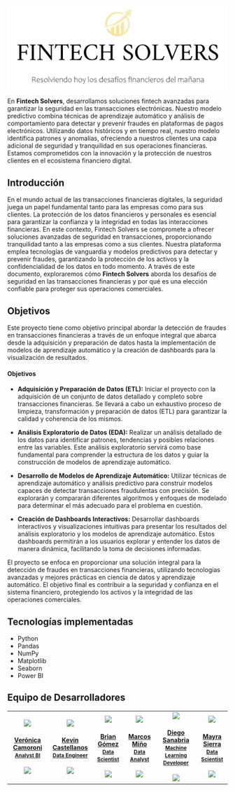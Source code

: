 <div style="text-align:center;" align="center">
  <img src="banner.png" alt="Banner de la empresa">
</div>
<p>En <strong>Fintech Solvers</strong>, desarrollamos soluciones fintech avanzadas para garantizar la seguridad en las transacciones electrónicas. Nuestro modelo predictivo combina técnicas de aprendizaje automático y análisis de comportamiento para detectar y prevenir fraudes en plataformas de pagos electrónicos. Utilizando datos históricos y en tiempo real, nuestro modelo identifica patrones y anomalías, ofreciendo a nuestros clientes una capa adicional de seguridad y tranquilidad en sus operaciones financieras. Estamos comprometidos con la innovación y la protección de nuestros clientes en el ecosistema financiero digital.</p>

<h2>Introducción</h2>

<p>En el mundo actual de las transacciones financieras digitales, la seguridad juega un papel fundamental tanto para las empresas como para sus clientes. La protección de los datos financieros y personales es esencial para garantizar la confianza y la integridad en todas las interacciones financieras. En este contexto, Fintech Solvers se compromete a ofrecer soluciones avanzadas de seguridad en transacciones, proporcionando tranquilidad tanto a las empresas como a sus clientes. Nuestra plataforma emplea tecnologías de vanguardia y modelos predictivos para detectar y prevenir fraudes, garantizando la protección de los activos y la confidencialidad de los datos en todo momento. A través de este documento, exploraremos cómo <strong>Fintech Solvers</strong> aborda los desafíos de seguridad en las transacciones financieras y por qué es una elección confiable para proteger sus operaciones comerciales.</p>

<h2>Objetivos</h2>

Este proyecto tiene como objetivo principal abordar la detección de fraudes en transacciones financieras a través de un enfoque integral que abarca desde la adquisición y preparación de datos hasta la implementación de modelos de aprendizaje automático y la creación de dashboards para la visualización de resultados.

#### Objetivos 

- **Adquisición y Preparación de Datos (ETL):**
  Iniciar el proyecto con la adquisición de un conjunto de datos detallado y completo sobre transacciones financieras. Se llevará a cabo un exhaustivo proceso de limpieza, transformación y preparación de datos (ETL) para garantizar la calidad y coherencia de los mismos.

- **Análisis Exploratorio de Datos (EDA):**
  Realizar un análisis detallado de los datos para identificar patrones, tendencias y posibles relaciones entre las variables. Este análisis exploratorio servirá como base fundamental para comprender la estructura de los datos y guiar la construcción de modelos de aprendizaje automático.

- **Desarrollo de Modelos de Aprendizaje Automático:**
  Utilizar técnicas de aprendizaje automático y análisis predictivo para construir modelos capaces de detectar transacciones fraudulentas con precisión. Se explorarán y compararán diferentes algoritmos y enfoques de modelado para determinar el más adecuado para el problema en cuestión.

- **Creación de Dashboards Interactivos:**
  Desarrollar dashboards interactivos y visualizaciones intuitivas para presentar los resultados del análisis exploratorio y los modelos de aprendizaje automático. Estos dashboards permitirán a los usuarios explorar y entender los datos de manera dinámica, facilitando la toma de decisiones informadas.

El proyecto se enfoca en proporcionar una solución integral para la detección de fraudes en transacciones financieras, utilizando tecnologías avanzadas y mejores prácticas en ciencia de datos y aprendizaje automático. El objetivo final es contribuir a la seguridad y confianza en el sistema financiero, protegiendo los activos y la integridad de las operaciones comerciales.</p>

<h2>Tecnologías implementadas</h2>

+ Python  
+ Pandas 
+ NumPy 
+ Matplotlib 
+ Seaborn 
+ Power BI

<h2>Equipo de Desarrolladores</h2>

<table align='center'>
  <tr>
    <td align='center'>
      <div>
        <a href="https://github.com/veronicamoroni" target="_blank" rel="author">
          <img width="120" src="https://avatars.githubusercontent.com/u/110561769?v=4"/>
        </a>
        <div>
          <a href="https://github.com/veronicamoroni" target="_blank" rel="author">
            <h4>Verónica Camoroni</br><small>Analyst BI</small></h4>
          </a>
        </div>
        <div>
          <a href="https://github.com/veronicamoroni" target="_blank">
            <img style='width:6rem' src="https://github.com/Briantahiel/Fintech/assets/72633519/fdbb64fe-676d-4c83-965f-11835c532333"/>
          </a>
        </div>
      </div>
    </td>
    <td align='center'>
      <div>
        <a href="https://github.com/kevincastellanos1" target="_blank" rel="author">
          <img width="120" src="https://avatars.githubusercontent.com/u/32087507?v=4"/>
        </a>
        <div>
          <a href="https://github.com/kevincastellanos1" target="_blank" rel="author">
            <h4>Kevin Castellanos</br><small>Data Engineer</small></h4>
          </a>
        </div>
        <div>
          <a href="https://github.com/kevincastellanos1" target="_blank">
            <img style='width:6rem' src="https://github.com/Briantahiel/Fintech/assets/72633519/fdbb64fe-676d-4c83-965f-11835c532333"/>
          </a>
        </div>
      </div>
    </td>
    <td align='center'>
      <div>
        <a href="https://github.com/Briantahiel" target="_blank" rel="author">
          <img width="120" src="https://avatars.githubusercontent.com/u/72633519?v=4"/>
        </a>
        <div>
          <a href="https://github.com/Briantahiel" target="_blank" rel="author">
            <h4>Brian Gómez </br><small>Data Scientist</small></h4>
          </a>
        </div>
        <div>
          <a href="https://github.com/Briantahiel" target="_blank">
            <img style='width:6rem' src="https://github.com/Briantahiel/Fintech/assets/72633519/fdbb64fe-676d-4c83-965f-11835c532333"/>
          </a>
        </div>
      </div>
    </td>
    <td align='center'>
      <div>
        <a href="https://github.com/Marki0" target="_blank" rel="author">
          <img width="120" src="https://avatars.githubusercontent.com/u/90218768?v=4"/>
        </a>
        <div>
          <a href="https://github.com/Marki0" target="_blank" rel="author">
            <h4>Marcos Miño</br><small>Data Analyst</small></h4>
          </a>
        </div>
        <div>
          <a href="https://github.com/Marki0" target="_blank">
            <img style='width:6rem' src="https://github.com/Briantahiel/Fintech/assets/72633519/fdbb64fe-676d-4c83-965f-11835c532333"/>
          </a>
        </div>
      </div>
    </td>
    <td align='center'>
      <div>
        <a href="https://github.com/sanabriadiego" target="_blank" rel="author">
          <img width="120" src="https://avatars.githubusercontent.com/u/69906031?v=4"/>
        </a>
        <div>
          <a href="https://github.com/sanabriadiego" target="_blank" rel="author">
            <h4>Diego Sanabria</br><small>Machine Learning Developer</small></h4>
          </a>
        </div>
        <div>
          <a href="https://github.com/sanabriadiego" target="_blank">
            <img style='width:6rem' src="https://github.com/Briantahiel/Fintech/assets/72633519/fdbb64fe-676d-4c83-965f-11835c532333"/>
          </a>
        </div>
      </div>
    </td>
      <td align='center'>
      <div>
        <a href="https://github.com/MayraSierraAT" target="_blank" rel="author">
          <img width="120" src="https://avatars.githubusercontent.com/u/123905946?v=4"/>
        </a>
        <div>
          <a href="https://github.com/MayraSierraAT" target="_blank" rel="author">
            <h4>Mayra Sierra</br><small>Data Scientist</small></h4>
          </a>
        </div>
        <div>
          <a href="https://github.com/MayraSierraAT" target="_blank">
            <img style='width:6rem' src="https://github.com/Briantahiel/Fintech/assets/72633519/fdbb64fe-676d-4c83-965f-11835c532333"/>
          </a>
        </div>
      </div>
    </td>
  </tr>
</table>
